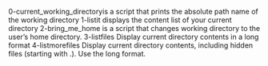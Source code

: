 0-current_working_directoryis a script that prints the absolute path name of the working directory
1-listit displays the content list of your current directory
2-bring_me_home is a script that changes working directory to the user’s home directory.
3-listfiles Display current directory contents in a long format
4-listmorefiles Display current directory contents, including hidden files (starting with .). Use the long format.
